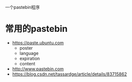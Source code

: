 一个pastebin程序

# 常用的pastebin
* https://paste.ubuntu.com
  * poster
  * language
  * expiration
  * content
* http://www.pastebin.com
* https://blog.csdn.net/tassardge/article/details/83715862